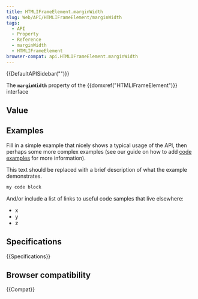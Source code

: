 ```yaml
---
title: HTMLIFrameElement.marginWidth
slug: Web/API/HTMLIFrameElement/marginWidth
tags:
  - API
  - Property
  - Reference
  - marginWidth
  - HTMLIFrameElement
browser-compat: api.HTMLIFrameElement.marginWidth
---
```

{{DefaultAPISidebar("")}}

The **`marginWidth`** property of the {{domxref("HTMLIFrameElement")}} interface 

## Value



## Examples

Fill in a simple example that nicely shows a typical usage of the API, then perhaps some more complex examples (see our guide on how to add [code examples](/en-US/docs/MDN/Contribute/Structures/Code_examples) for more information).

This text should be replaced with a brief description of what the example demonstrates.

```js
my code block
```

And/or include a list of links to useful code samples that live elsewhere:

*   x
*   y
*   z

## Specifications

{{Specifications}}

## Browser compatibility

{{Compat}}


